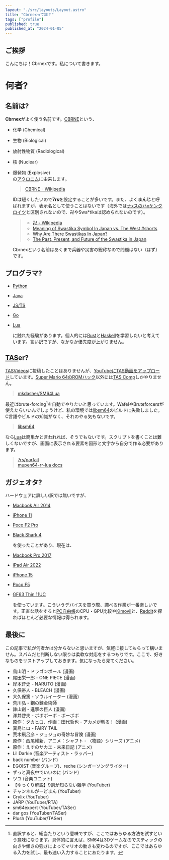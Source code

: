 ```yaml
---
layout: "./src/layouts/Layout.astro"
title: "Cbrnexって誰？"
tags: ["profile"]
published: true
published_at: "2024-01-05"
---
```


## ご挨拶

  こんにちは！Cbrnexです。私について書きます。  

# 何者?  

[cbrne]: https://ja.wikipedia.org/wiki/CBRNE
[acronym]: https://ja.wikipedia.org/wiki/%E9%A0%AD%E5%AD%97%E8%AA%9E  
[h-kenkreuz]: https://ja.wikipedia.org/wiki/%E3%83%8F%E3%83%BC%E3%82%B1%E3%83%B3%E3%82%AF%E3%83%AD%E3%82%A4%E3%83%84  

## 名前は?  

  **Cbrnex**がよく使う名前です。[CBRNE][cbrne]という、

- 化学 (Chemical)  
- 生物 (Biological)  
- 放射性物質 (Radiological)  
- 核 (Nuclear)  
- 爆発物 (Explosive)  
  の[アクロニム][acronym]に由来します。  

  > [CBRNE - Wikipedia][cbrne]  

  IDは短くしたいので**7rs**を設定することが多いです。また、よく**まんじ**と呼ばれますが、表示名として使うことはないです（海外では[ナxスのハxケンクロイツ][h-kenkreuz]と区別されないので、卍やSwa*tikaは認められないのです）。  

  > - [卍 - Wikipedia](https://ja.wikipedia.org/wiki/%E5%8D%8D)  
  > - [Meaning of Swastika Symbol In Japan vs. The West #shorts](https://youtu.be/Di4pA8-gBY0)  
  > - [Why Are There Swastikas In Japan?](https://www.tofugu.com/japan/japanese-swastika/)  
  > - [The Past, Present, and Future of the Swastika in Japan](https://www.asianstudies.org/publications/eaa/archives/the-past-present-and-future-of-the-swastika-in-japan/)  

  Cbrnexという名前はあくまで兵器や災害の総称なので問題はない（はず）です。  

[python]: https://www.python.org/  
[java]: https://www.java.com/ja/  
[typescript]: https://www.typescriptlang.org/  
[go]: https://go.dev/  
[lua]: https://www.lua.org/  
[haskell]: https://www.haskell.org/  
[rust]: https://www.rust-lang.org/ja  

## プログラマ?

- [Python][python]  
- [Java][java]  
- [JS/TS][typescript]  
- [Go][go]  
- [Lua][lua]  

  に触れた経験があります。個人的には[Rust][rust]と[Haskell][haskell]を学習したいと考えています。言い訳ですが、なかなか優先度が上がりません。  

[youtube]: https://7rs.dev/yt2  
[tasvideos]: https://tasvideos.org/  
[wiki-tas]: https://ja.wikipedia.org/wiki/TAS_(%E3%82%B2%E3%83%BC%E3%83%A0)  
[romhacking.com]: https://romhacking.com/  
[wafel]: https://github.com/branpk/wafel  
[libsm64]: https://github.com/libsm64/libsm64  
[sm64_bruteforcers]: https://github.com/FramePerfection/sm64_bruteforcers  

## [TAS][wiki-tas]er?

  [TASVideos][tasvideos]に投稿したことはありませんが、[YouTubeにTAS動画をアップロード][youtube]しています。[Super Mario 64のROMハック][romhacking.com]以外には[TAS Comp](https://discord.gg/sm64tas)しかやりません。  

  > [mkdasher/SM64Lua](https://github.com/mkdasher/SM64Lua)  

  最近はbrute-forcing[^brute-forcing]を自動でやりたいと思っています。[Wafel][wafel]や[Bruteforcers][sm64_bruteforcers]が使えたらいいんでしょうけど、私の環境では[libsm64][libsm64]のビルドに失敗しました。C言語やビルドの知識がなく、それのやる気もないです。  

  > [libsm64][libsm64]  

  なら[Lua][lua]は簡単かと言われれば、そうでもないです。スクリプトを書くことは難しくないですが、画面に表示される要素を図形と文字から自分で作る必要があります。  

  > [7rs/parfait](https://github.com/7rs/parfait)  
  > [mupen64-rr-lua docs](https://wade7wastaken.github.io/MupenLuaDoc/)  

[^brute-forcing]: 直訳すると、総当たりという意味ですが、ここではあらゆる方法を試すという意味になります。具体的に言えば、SM64は3Dゲームなのでスティックの向きや傾きの強さによってマリオの動きも変わるのですが、ここではあらゆる入力を試し、最も速い入力することにあたります。  

[iphone11]: https://support.apple.com/kb/SP804  
[macbook-air-2014]: https://support.apple.com/kb/sp700  
[poco-f2-pro]: https://www.po.co/global/poco-f2-pro/  
[black-shark-4]: https://www.kimovil.com/en/where-to-buy-black-shark-4  
[macbook-pro-2017]: https://support.apple.com/kb/SP754  
[ipad-air-2022]: https://support.apple.com/kb/SP866  
[iphone15]: https://support.apple.com/kb/SP901  
[poco-f5]: https://www.po.co/global/product/poco-f5  
[gf63]: https://jp.msi.com/Laptop/GF63-Thin-11UX  
[pcfreebook]: https://pcfreebook.com/  
[kimovil]: https://www.kimovil.com/en/  
[reddit]: https://www.reddit.com/  

## ガジェオタ?  

  ハードウェアに詳しい訳では無いですが、  

- [Macbook Air 2014][macbook-air-2014]  
- [iPhone 11][iphone11]  
- [Poco F2 Pro][poco-f2-pro]  
- [Black Shark 4][black-shark-4]  
  
  を使ったことがあり、現在は、  

- [Macbook Pro 2017][macbook-pro-2017]  
- [iPad Air 2022][ipad-air-2022]  
- [iPhone 15][iphone15]  
- [Poco F5][poco-f5]  
- [GF63 Thin 11UC][gf63]  
  
  を使っています。こういうデバイスを買う際、調べる作業が一番楽しいです。正直な話をすると[PC自由帳][pcfreebook]のCPU・GPU比較や[Kimovil][kimovil]と、[Reddit][reddit]を探ればほとんど必要な情報は得られます。  

## 最後に  

  この記事で私が何者かは分からないと思いますが、気軽に接してもらって構いません。スパムだと判断しない限りは柔軟な対応をするつもりです。ここで、好きなものをリストアップしておきます。気になったら見てください。  

- 鳥山明 - ドラゴンボール (漫画)  
- 尾田栄一郎 - ONE PIECE (漫画)  
- 岸本斉史 - NARUTO (漫画)  
- 久保帯人 - BLEACH (漫画)  
- 大久保篤 - ソウルイーター (漫画)  
- 荒川弘 - 鋼の錬金術師  
- 諫山創 - 進撃の巨人 (漫画)  
- 澤井啓夫 - ボボボーボ・ボーボボ
- 原作：タカヒロ、作画：田代哲也 - アカメが斬る！ (漫画)  
- 真島ヒロ - FAIRY TAIL  
- 荒木飛呂彦 - ジョジョの奇妙な冒険 (漫画)  
- 原作：西尾維新、アニメ：シャフト - 〈物語〉シリーズ (アニメ)  
- 原作：えすのサカエ - 未来日記 (アニメ)  
- Lil Darkie (音楽アーティスト・ラッパー)  
- back number (バンド)  
- EGOIST (音楽グループ)、reche (シンガーソングライター)  
- ずっと真夜中でいいのに (バンド)  
- ツユ (音楽ユニット)  
- 【ゆっくり解説】9割が知らない雑学 (YouTuber)  
- チャンネルがーどまん (YouTuber)  
- Crylix (YouTuber)  
- JARP (YouTuber/RTA)  
- sm64expert (YouTuber/TASer)  
- dar gos (YouTuber/TASer)  
- Plush (YouTuber/TASer)  
